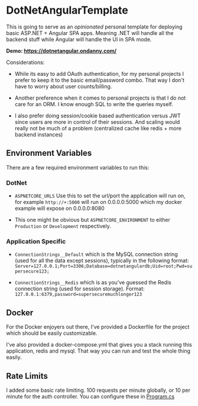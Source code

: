 # DotNetAngularTemplate

This is going to serve as an *opinionated* personal template for deploying basic ASP.NET + Angular SPA apps. Meaning .NET will handle all the backend stuff while Angular will handle the UI in SPA mode.

**Demo: https://dotnetangular.ondanny.com/**

Considerations:
* While its easy to add OAuth authentication, for my personal projects I prefer to keep it to the basic email/password combo. That way I don't have to worry about user counts/billing.

* Another preference when it comes to personal projects is that I do not care for an ORM. I know enough SQL to write the queries myself.

* I also prefer doing session/cookie based authentication versus JWT since users are more in control of their sessions. And scaling would really not be much of a problem (centralized cache like redis + more backend instances)

## Environment Variables

There are a few required environment variables to run this:
### DotNet
* `ASPNETCORE_URLS` Use this to set the url/port the application will run on, for example `http://+:5000` will run on 0.0.0.0:5000 which my docker example will expose on 0.0.0.0:8080

* This one might be obvious but `ASPNETCORE_ENVIRONMENT` to either `Production` or `Development` respectively.

### Application Specific
* `ConnectionStrings__Default` which is the MySQL connection string (used for all the data except sessions), typically in the following format: `Server=127.0.0.1;Port=3306;Database=dotnetangulardb;Uid=root;Pwd=supersecure123;`

* `ConnectionStrings__Redis` which is as you've guessed the Redis connection string (used for session storage). Format: `127.0.0.1:6379,password=supersecuremuchlonger123`

## Docker

For the Docker enjoyers out there, I've provided a Dockerfile for the project which should be easily customizable. 

I've also provided a docker-compose.yml that gives you a stack running this application, redis and mysql. That way you can run and test the whole thing easily.

## Rate Limits

I added some basic rate limiting. 100 requests per minute globally, or 10 per minute for the auth controller. You can configure these in [Program.cs](/API/Program.cs)
